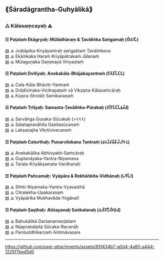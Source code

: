 **⟪Śāradāgrantha-Guhyālikā⟫**
---

### 🜂 Kālasaṃcayaḥ ⟁

#### ☰ Paṭalaṁ Ekāgryaḥ: Mūlādhāraṃ & Ṭavāliṅka Saṅgamaḥ (𑀣𑁆𑀯𑁇𑀳𑀸𑀺𑀸)  
▧ ⟁ Jvāṭāpika-Kriyāyantraḥ saṅgaṭitaṁ Ṭavāliṅkena  
▧ ⟁ Ekāṁkaka Haraṁ Kriyāpātrakaṁ Jālanaṁ  
▧ ⟁ Mūlaguṇaka Gaṇanayā Vinyastaṁ

#### ☰ Paṭalaṁ Dvitīyaḥ: Anekakāla-Bhājakayantraṁ (𑀤𑀺𑀢𑀺𑀯𑀺𑀧𑁆𑀧𑀺𑀧𑀸)  
▧ ⟁ Cala-Kāla-Bhāvitṛ-Yantraṁ  
▧ ⟁ Drāḍīvīnaka-Vicitrapaṭaṁ vā Vikṣipta-Kālasaṁcāraḥ  
▧ ⟁ Kṣipra-Strotāḥ Samīkaraṇaṁ

#### ☰ Paṭalaṁ Tṛtīyaḥ: Samasta-Ṭavāliṅka-Pūrakaḥ (𑀢𑀸𑀭𑁆𑀭𑀸𑀧𑀺𑀧𑀺𑀧𑁆𑀯𑀼𑀘𑁆𑀘𑀸)  
▧ ⟁ Sarvāṅga Guṇaka-Sūcakaḥ (>𑁩𑁩𑁩)  
▧ ⟁ Satatapravāhita Gaṇitasūcanaṁ  
▧ ⟁ Lakṣaṇajña Vikṛtivivecanaṁ

#### ☰ Paṭalaṁ Caturthaḥ: Punarvilokana Tantraṁ (𑀘𑀢𑀼𑀭𑁆𑀘𑀸𑀯𑁆𑀯𑀺𑀮𑁆𑀮𑀺𑀓𑀦)  
▧ ⟁ Anekakālika Abhivyakti-Saṁcāraḥ  
▧ ⟁ Guptanāyaka-Yantra-Niyamana  
▧ ⟁ Tarala-Kriyākṣamata-Vardhanaḥ

#### ☰ Paṭalaṁ Pañcamaḥ: Vyāpāra & Rekhāṅkita-Vidhānaḥ (𑀧𑀜𑀺𑀧𑀁𑀭𑀸)  
▧ ⟁ Sthiti-Niyamaka-Yantra-Vyavasthā  
▧ ⟁ Citralekha-Upakaraṇaṁ  
▧ ⟁ Vyāpārika Mukhavāda-Yogāvalī

#### ☰ Paṭalaṁ Ṣaṣṭhaḥ: Atiśayanaḥ Saṅkalanaḥ (𑀲𑀚𑁆𑀚𑀺𑀧𑀻𑀣𑁆𑀣𑀼𑀘𑀸)  
▧ ⟁ Bahukālikā Darśanamaṇḍalam  
▧ ⟁ Nijaprakalpita Sūcaka-Racanāḥ  
▧ ⟁ Pariśuddhikarṇaṁ Antimāvasare

---




https://github.com/user-attachments/assets/65f434b7-a0d4-4a80-a444-1225f7bed5d0

